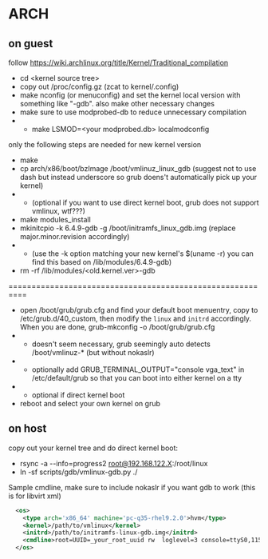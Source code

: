 # ARCH


## on guest
follow https://wiki.archlinux.org/title/Kernel/Traditional_compilation

* cd \<kernel source tree\>
* copy out /proc/config.gz  (zcat to kernel/.config)
* make nconfig (or menuconfig) and set the kernel local version with something like "-gdb". also make other necessary changes
* make sure to use modprobed-db to reduce unnecessary compilation
* * make LSMOD=\<your modprobed.db\> localmodconfig

only the following steps are needed for new kernel version
* make
* cp arch/x86/boot/bzImage /boot/vmlinuz_linux_gdb (suggest not to use dash but instead underscore so grub doens't automatically pick up your kernel)
* * (optional if you want to use direct kernel boot, grub does not support vmlinux, wtf???)
* make modules_install
* mkinitcpio -k 6.4.9-gdb -g /boot/initramfs_linux_gdb.img (replace major.minor.revision accordingly)
* * (use the -k option matching your new kernel's $(uname -r) you can find this based on /lib/modules/6.4.9-gdb)
* rm -rf /lib/modules/\<old.kernel.ver\>-gdb

==========================================================

* open /boot/grub/grub.cfg and find your default boot menuentry, copy to /etc/grub.d/40_custom, then modify the `linux` and `initrd` accordingly. When you are done, grub-mkconfig -o /boot/grub/grub.cfg 
* * doesn't seem necessary, grub seemingly auto detects /boot/vmlinuz-\* (but without nokaslr)
* * optionally add GRUB_TERMINAL_OUTPUT="console vga_text" in /etc/default/grub so that you can boot into either kernel on a tty
* * optional if direct kernel boot
* reboot and select your own kernel on grub

## on host
copy out your kernel tree and do direct kernel boot:
* rsync -a --info=progress2 root@192.168.122.X:/root/linux <some place on the host>
* ln -sf scripts/gdb/vmlinux-gdb.py ./

Sample cmdline, make sure to include nokaslr if you want gdb to work (this is for libvirt xml)
```xml
  <os>
    <type arch='x86_64' machine='pc-q35-rhel9.2.0'>hvm</type>
    <kernel>/path/to/vmlinux</kernel>
    <initrd>/path/to/initramfs-linux-gdb.img</initrd>
    <cmdline>root=UUID=_your_root_uuid rw  loglevel=3 console=ttyS0,115200 nokaslr</cmdline>
  </os>
```
